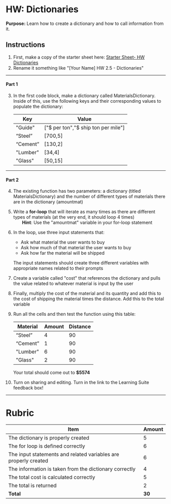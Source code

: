 #  HW: Dictionaries

**Purpose:** Learn how to create a dictionary and how to call information from it.

## Instructions
1. First, make a copy of the starter sheet here:
   [Starter Sheet- HW Dictionaries](https://colab.research.google.com/drive/118eLrrkwC5i3f_dR_WrOxBOsVSKCbwzY)
2. Rename it something like "[Your Name] HW 2.5 - Dictionaries"

---

#### Part 1
3. In the first code block, make a dictionary called MaterialsDictionary. Inside of this, use the following keys and their corresponding values to populate the dictionary:

      Key         |             Value
      ----------- | ------------------------------------
      "Guide"     |  ["$ per ton","$ ship ton per mile"] 
      “Steel”     |  [700,5] 
      “Cement”    |  [130,2]
      "Lumber"    |  [34,4]
      "Glass"     |  [50,15]

---

#### Part 2
4. The existing function has two parameters: a dictionary (titled MaterialsDictionary) and the number of different types of materials there are in the dictionary (amountmat)
5. Write a **for-loop** that will iterate as many times as there are different types of materials (at the very end, it should loop 4 times)
    <br>&nbsp;&nbsp;&nbsp;&nbsp;&nbsp;&nbsp;&nbsp;**Hint**: Use the "amountmat" variable in your for-loop statement</br>
6. In the loop, use three input statements that:
   
      - Ask what material the user wants to buy
      - Ask how much of that material the user wants to buy
      - Ask how far the material will be shipped
     
      The input statements should create three different variables with appropriate names related to their prompts

7. Create a variable called "cost" that references the dictionary and pulls the value related to whatever material is input by the user
8. Finally, multiply the cost of the material and its quantity and add this to the cost of shipping the material times the distance. Add this to the total variable
9. Run all the cells and then test the function using this table:
    
      Material    |   Amount  |  Distance
      ----------- | --------- | ----------
      “Steel”     |     4     |    90
      “Cement”    |     1     |    90
      "Lumber"    |     6     |    90
      "Glass"     |     2     |    90

     Your total should come out to **$5574**
  
  10. Turn on sharing and editing. Turn in the link to the Learning Suite feedback box!

---

# Rubric

   **Item**                                                            | **Amount**  
   ------------------------------------------------------------------- | ---------
   The dictionary is properly created                                  |     5     
   The for loop is defined correctly                                   |     6     
   The input statements and related variables are properly created     |     6     
   The information is taken from the dictionary correctly              |     4
   The total cost is calculated correctly                              |     5
   The total is returned                                               |     2
   **Total**                                                           |   **30**
